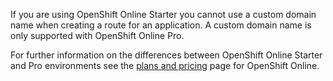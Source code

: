 If you are using OpenShift Online Starter you cannot use a custom domain name when creating a route for an application. A custom domain name is only supported with OpenShift Online Pro.

For further information on the differences between OpenShift Online Starter and Pro
environments see the [plans and pricing](https://www.openshift.com/pricing/index.html) page for OpenShift Online.

